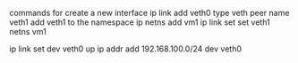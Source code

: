 commands for create a new interface
ip link add veth0 type veth peer name veth1
add veth1 to the namespace
ip netns add vm1
ip link set set veth1 netns vm1

ip link set dev veth0 up
ip addr add 192.168.100.0/24 dev veth0
